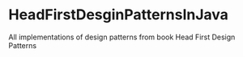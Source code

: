 # HeadFirstDesginPatternsInJava
All implementations of design patterns from book Head First Design Patterns

